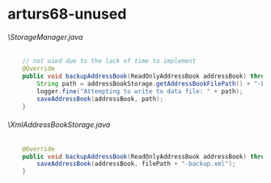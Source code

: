 # arturs68-unused
###### \StorageManager.java
``` java
	// not used due to the lack of time to implement
    @Override
    public void backupAddressBook(ReadOnlyAddressBook addressBook) throws IOException {
        String path = addressBookStorage.getAddressBookFilePath() + "-backup.xml";
        logger.fine("Attempting to write to data file: " + path);
        saveAddressBook(addressBook, path);
    }
```
###### \XmlAddressBookStorage.java
``` java
    @Override
    public void backupAddressBook(ReadOnlyAddressBook addressBook) throws IOException {
        saveAddressBook(addressBook, filePath + "-backup.xml");
    }
```
